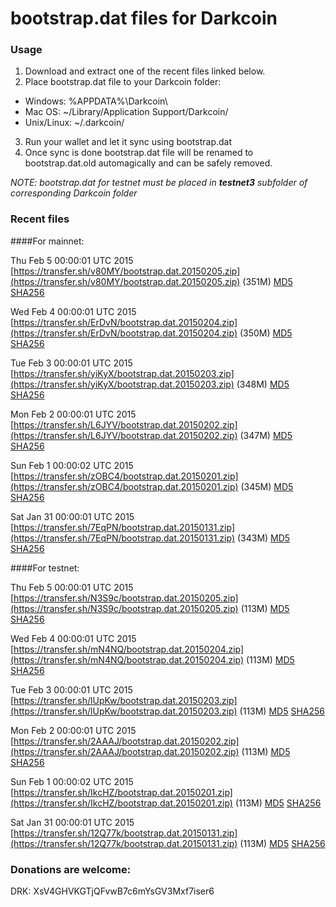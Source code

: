 # bootstrap.dat files for Darkcoin

### Usage

1. Download and extract one of the recent files linked below.
2. Place bootstrap.dat file to your Darkcoin folder:
 - Windows: %APPDATA%\Darkcoin\
 - Mac OS: ~/Library/Application Support/Darkcoin/
 - Unix/Linux: ~/.darkcoin/
3. Run your wallet and let it sync using bootstrap.dat
4. Once sync is done bootstrap.dat file will be renamed to bootstrap.dat.old automagically and can be safely removed.

_NOTE: bootstrap.dat for testnet must be placed in **testnet3** subfolder of corresponding Darkcoin folder_

### Recent files

####For mainnet:

Thu Feb  5 00:00:01 UTC 2015 [https://transfer.sh/v80MY/bootstrap.dat.20150205.zip](https://transfer.sh/v80MY/bootstrap.dat.20150205.zip) (351M) [MD5](https://transfer.sh/LVVeq/md5.txt) [SHA256](https://transfer.sh/11d8GP/sha256.txt)

Wed Feb  4 00:00:01 UTC 2015 [https://transfer.sh/ErDvN/bootstrap.dat.20150204.zip](https://transfer.sh/ErDvN/bootstrap.dat.20150204.zip) (350M) [MD5](https://transfer.sh/j1AMY/md5.txt) [SHA256](https://transfer.sh/wpE2n/sha256.txt)

Tue Feb  3 00:00:01 UTC 2015 [https://transfer.sh/yiKyX/bootstrap.dat.20150203.zip](https://transfer.sh/yiKyX/bootstrap.dat.20150203.zip) (348M) [MD5](https://transfer.sh/FDzOh/md5.txt) [SHA256](https://transfer.sh/8p1hN/sha256.txt)

Mon Feb  2 00:00:01 UTC 2015 [https://transfer.sh/L6JYV/bootstrap.dat.20150202.zip](https://transfer.sh/L6JYV/bootstrap.dat.20150202.zip) (347M) [MD5](https://transfer.sh/kwAzz/md5.txt) [SHA256](https://transfer.sh/VBqrL/sha256.txt)

Sun Feb  1 00:00:02 UTC 2015 [https://transfer.sh/zOBC4/bootstrap.dat.20150201.zip](https://transfer.sh/zOBC4/bootstrap.dat.20150201.zip) (345M) [MD5](https://transfer.sh/1uxOf/md5.txt) [SHA256](https://transfer.sh/1bG4a/sha256.txt)

Sat Jan 31 00:00:01 UTC 2015 [https://transfer.sh/7EqPN/bootstrap.dat.20150131.zip](https://transfer.sh/7EqPN/bootstrap.dat.20150131.zip) (343M) [MD5](https://transfer.sh/1fjkME/md5.txt) [SHA256](https://transfer.sh/ceKGK/sha256.txt)

####For testnet:

Thu Feb  5 00:00:01 UTC 2015 [https://transfer.sh/N3S9c/bootstrap.dat.20150205.zip](https://transfer.sh/N3S9c/bootstrap.dat.20150205.zip) (113M) [MD5](https://transfer.sh/jCz8g/md5.txt) [SHA256](https://transfer.sh/16oiUK/sha256.txt)

Wed Feb  4 00:00:01 UTC 2015 [https://transfer.sh/mN4NQ/bootstrap.dat.20150204.zip](https://transfer.sh/mN4NQ/bootstrap.dat.20150204.zip) (113M) [MD5](https://transfer.sh/2fwAd/md5.txt) [SHA256](https://transfer.sh/8L4mR/sha256.txt)

Tue Feb  3 00:00:01 UTC 2015 [https://transfer.sh/lUpKw/bootstrap.dat.20150203.zip](https://transfer.sh/lUpKw/bootstrap.dat.20150203.zip) (113M) [MD5](https://transfer.sh/zBoy5/md5.txt) [SHA256](https://transfer.sh/gPxBl/sha256.txt)

Mon Feb  2 00:00:01 UTC 2015 [https://transfer.sh/2AAAJ/bootstrap.dat.20150202.zip](https://transfer.sh/2AAAJ/bootstrap.dat.20150202.zip) (113M) [MD5](https://transfer.sh/QpVOG/md5.txt) [SHA256](https://transfer.sh/173uHy/sha256.txt)

Sun Feb  1 00:00:02 UTC 2015 [https://transfer.sh/IkcHZ/bootstrap.dat.20150201.zip](https://transfer.sh/IkcHZ/bootstrap.dat.20150201.zip) (113M) [MD5](https://transfer.sh/pJnoi/md5.txt) [SHA256](https://transfer.sh/2SH3U/sha256.txt)

Sat Jan 31 00:00:01 UTC 2015 [https://transfer.sh/12Q77k/bootstrap.dat.20150131.zip](https://transfer.sh/12Q77k/bootstrap.dat.20150131.zip) (113M) [MD5](https://transfer.sh/Dp0BO/md5.txt) [SHA256](https://transfer.sh/H9JwJ/sha256.txt)

### Donations are welcome:

DRK: XsV4GHVKGTjQFvwB7c6mYsGV3Mxf7iser6
